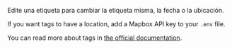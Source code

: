 Edite una etiqueta para cambiar la etiqueta misma, la fecha o la ubicación.

If you want tags to have a location, add a Mapbox API key to your `.env` file.

You can read more about tags in [the official documentation](https://firefly-iii.readthedocs.io/en/latest/concepts/tags.html).